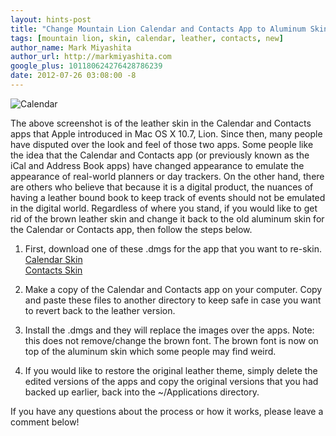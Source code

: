 ```yaml
---
layout: hints-post
title: "Change Mountain Lion Calendar and Contacts App to Aluminum Skin"
tags: [mountain lion, skin, calendar, leather, contacts, new]
author_name: Mark Miyashita
author_url: http://markmiyashita.com
google_plus: 101180624276428786239
date: 2012-07-26 03:08:00 -8
---
```


<img class="clear blog-image-full-border" src="{{site.url}}/images/calendar.png" title="Calendar">

The above screenshot is of the leather skin in the Calendar and Contacts apps that Apple introduced in Mac OS X 10.7, Lion. Since then, many people have disputed over the look and feel of those two apps. Some people like the idea that the Calendar and Contacts app (or previously known as the iCal and Address Book apps) have changed appearance to emulate the appearance of real-world planners or day trackers. On the other hand, there are others who believe that because it is a digital product, the nuances of having a leather bound book to keep track of events should not be emulated in the digital world. Regardless of where you stand, if you would like to get rid of the brown leather skin and change it back to the old aluminum skin for the Calendar or Contacts app, then follow the steps below.

1) First, download one of these .dmgs for the app that you want to re-skin.<br />
<a href="http://www.learninglogic.co.uk/macnix/Aluminium_Skin_for_Mac_OS_10.8_Calendar.dmg">Calendar Skin</a><br />
<a href="http://www.learninglogic.co.uk/macnix/Aluminium_Skin_for_Mac_OS_10.8_Contacts.dmg">Contacts Skin</a>

2) Make a copy of the Calendar and Contacts app on your computer. Copy and paste these files to another directory to keep safe in case you want to revert back to the leather version.

3) Install the .dmgs and they will replace the images over the apps. Note: this does not remove/change the brown font. The brown font is now on top of the aluminum skin which some people may find weird.

4) If you would like to restore the original leather theme, simply delete the edited versions of the apps and copy the original versions that you had backed up earlier, back into the ~/Applications directory.

If you have any questions about the process or how it works, please leave a comment below!
